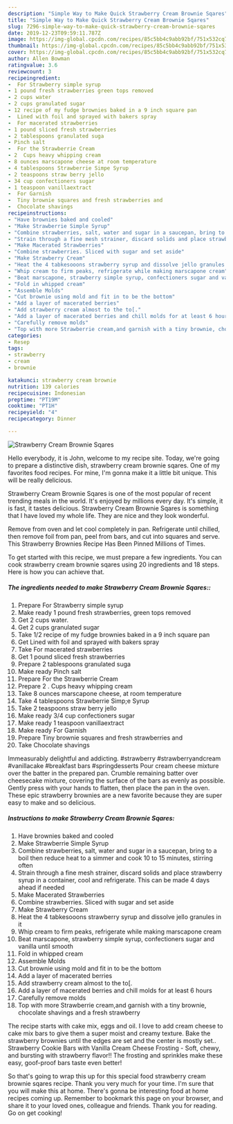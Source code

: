 ```yaml
---
description: "Simple Way to Make Quick Strawberry Cream Brownie Sqares"
title: "Simple Way to Make Quick Strawberry Cream Brownie Sqares"
slug: 7296-simple-way-to-make-quick-strawberry-cream-brownie-sqares
date: 2019-12-23T09:59:11.787Z
image: https://img-global.cpcdn.com/recipes/85c5bb4c9abb92bf/751x532cq70/strawberry-cream-brownie-sqares-recipe-main-photo.jpg
thumbnail: https://img-global.cpcdn.com/recipes/85c5bb4c9abb92bf/751x532cq70/strawberry-cream-brownie-sqares-recipe-main-photo.jpg
cover: https://img-global.cpcdn.com/recipes/85c5bb4c9abb92bf/751x532cq70/strawberry-cream-brownie-sqares-recipe-main-photo.jpg
author: Allen Bowman
ratingvalue: 3.6
reviewcount: 3
recipeingredient:
-  For Strawberry simple syrup
- 1 pound fresh strawberries green tops removed
- 2 cups water
- 2 cups granulated sugar
- 12 recipe of my fudge brownies baked in a 9 inch square pan
-  Lined with foil and sprayed with bakers spray
-  For macerated strawberries
- 1 pound sliced fresh strawberries
- 2 tablespoons granulated suga
- Pinch salt
-  For the Strawberrie Cream
- 2  Cups heavy whipping cream
- 8 ounces marscapone cheese at room temperature
- 4 tablespoons Strawberrie Simpe Syrup
- 2 teaspoons straw berry jello
- 34 cup confectioners sugar
- 1 teaspoon vanillaextract
-  For Garnish
-  Tiny brownie squares and fresh strawberries and
-  Chocolate shavings
recipeinstructions:
- "Have brownies baked and cooled"
- "Make Strawberrie Simple Syrup"
- "Combine strawberries, salt, water and sugar in a saucepan, bring to a boil then reduce heat to a simmer and cook 10 to 15 minutes, stirring often"
- "Strain through a fine mesh strainer, discard solids and place strawberry syrup in a container, cool and refrigerate. This can be made 4 days ahead if needed"
- "Make Macerated Strawberries"
- "Combine strawberries. Sliced with sugar and set aside"
- "Make Strawberry Cream"
- "Heat the 4 tabkesooons strawberry syrup and dissolve jello granules in it"
- "Whip cream to firm peaks, refrigerate while making marscapone cream"
- "Beat marscapone, strawberry simple syrup, confectioners sugar and vanilla until smooth"
- "Fold in whipped cream"
- "Assemble Molds"
- "Cut brownie using mold and fit in to be the bottom"
- "Add a layer of macerated berries"
- "Add strawberry cream almost to the to[."
- "Add a layer of macerated berries and chill molds for at least 6 hours"
- "Carefully remove molds"
- "Top with more Strawberrie cream,and garnish with a tiny brownie, chocolate shavings and a fresh strawberry"
categories:
- Resep
tags:
- strawberry
- cream
- brownie

katakunci: strawberry cream brownie
nutrition: 139 calories
recipecuisine: Indonesian
preptime: "PT19M"
cooktime: "PT1H"
recipeyield: "4"
recipecategory: Dinner

---
```



![Strawberry Cream Brownie Sqares](https://img-global.cpcdn.com/recipes/85c5bb4c9abb92bf/751x532cq70/strawberry-cream-brownie-sqares-recipe-main-photo.jpg)

Hello everybody, it is John, welcome to my recipe site. Today, we're going to prepare a distinctive dish, strawberry cream brownie sqares. One of my favorites food recipes. For mine, I'm gonna make it a little bit unique. This will be really delicious.

Strawberry Cream Brownie Sqares is one of the most popular of recent trending meals in the world. It's enjoyed by millions every day. It's simple, it is fast, it tastes delicious. Strawberry Cream Brownie Sqares is something that I have loved my whole life. They are nice and they look wonderful.

Remove from oven and let cool completely in pan. Refrigerate until chilled, then remove foil from pan, peel from bars, and cut into squares and serve. This Strawberry Brownies Recipe Has Been Pinned Millions of Times.


To get started with this recipe, we must prepare a few ingredients. You can cook strawberry cream brownie sqares using 20 ingredients and 18 steps. Here is how you can achieve that.

##### The ingredients needed to make Strawberry Cream Brownie Sqares::

1. Prepare  For Strawberry simple syrup
1. Make ready 1 pound fresh strawberries, green tops removed
1. Get 2 cups water.
1. Get 2 cups granulated sugar
1. Take 1/2 recipe of my fudge brownies baked in a 9 inch square pan
1. Get  Lined with foil and sprayed with bakers spray
1. Take  For macerated strawberries
1. Get 1 pound sliced fresh strawberries
1. Prepare 2 tablespoons granulated suga
1. Make ready Pinch salt
1. Prepare  For the Strawberrie Cream
1. Prepare 2 . Cups heavy whipping cream
1. Take 8 ounces marscapone cheese, at room temperature
1. Take 4 tablespoons Strawberrie Simp;e Syrup
1. Take 2 teaspoons straw berry jello
1. Make ready 3/4 cup confectioners sugar
1. Make ready 1 teaspoon vanillaextract
1. Make ready  For Garnish
1. Prepare  Tiny brownie squares and fresh strawberries and
1. Take  Chocolate shavings


Immeasurably delightful and addicting. #strawberry #strawberryandcream #vanillacake #breakfast bars #springdesserts Pour cream cheese mixture over the batter in the prepared pan. Crumble remaining batter over cheesecake mixture, covering the surface of the bars as evenly as possible. Gently press with your hands to flatten, then place the pan in the oven. These epic strawberry brownies are a new favorite because they are super easy to make and so delicious. 

##### Instructions to make Strawberry Cream Brownie Sqares:

1. Have brownies baked and cooled
1. Make Strawberrie Simple Syrup
1. Combine strawberries, salt, water and sugar in a saucepan, bring to a boil then reduce heat to a simmer and cook 10 to 15 minutes, stirring often
1. Strain through a fine mesh strainer, discard solids and place strawberry syrup in a container, cool and refrigerate. This can be made 4 days ahead if needed
1. Make Macerated Strawberries
1. Combine strawberries. Sliced with sugar and set aside
1. Make Strawberry Cream
1. Heat the 4 tabkesooons strawberry syrup and dissolve jello granules in it
1. Whip cream to firm peaks, refrigerate while making marscapone cream
1. Beat marscapone, strawberry simple syrup, confectioners sugar and vanilla until smooth
1. Fold in whipped cream
1. Assemble Molds
1. Cut brownie using mold and fit in to be the bottom
1. Add a layer of macerated berries
1. Add strawberry cream almost to the to[.
1. Add a layer of macerated berries and chill molds for at least 6 hours
1. Carefully remove molds
1. Top with more Strawberrie cream,and garnish with a tiny brownie, chocolate shavings and a fresh strawberry


The recipe starts with cake mix, eggs and oil. I love to add cream cheese to cake mix bars to give them a super moist and creamy texture. Bake the strawberry brownies until the edges are set and the center is mostly set.. Strawberry Cookie Bars with Vanilla Cream Cheese Frosting - Soft, chewy, and bursting with strawberry flavor!! The frosting and sprinkles make these easy, goof-proof bars taste even better! 

So that's going to wrap this up for this special food strawberry cream brownie sqares recipe. Thank you very much for your time. I'm sure that you will make this at home. There's gonna be interesting food at home recipes coming up. Remember to bookmark this page on your browser, and share it to your loved ones, colleague and friends. Thank you for reading. Go on get cooking!

